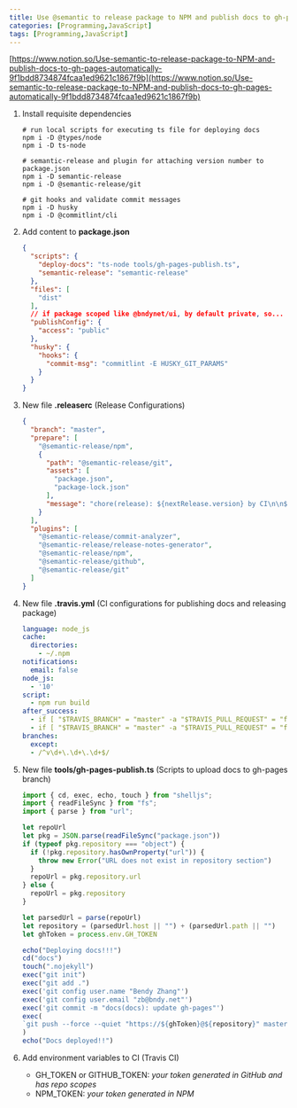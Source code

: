 ```yaml
---
title: Use @semantic to release package to NPM and publish docs to gh-pages automatically
categories: [Programming,JavaScript]
tags: [Programming,JavaScript]
---
```


[https://www.notion.so/Use-semantic-to-release-package-to-NPM-and-publish-docs-to-gh-pages-automatically-9f1bdd8734874fcaa1ed9621c1867f9b](https://www.notion.so/Use-semantic-to-release-package-to-NPM-and-publish-docs-to-gh-pages-automatically-9f1bdd8734874fcaa1ed9621c1867f9b)

1. Install requisite dependencies

	```text
	# run local scripts for executing ts file for deploying docs
	npm i -D @types/node
	npm i -D ts-node
	
	# semantic-release and plugin for attaching version number to package.json
	npm i -D semantic-release
	npm i -D @semantic-release/git
	
	# git hooks and validate commit messages
	npm i -D husky
	npm i -D @commitlint/cli
	```

2. Add content to **package.json**

	```json
	{
	  "scripts": {
	    "deploy-docs": "ts-node tools/gh-pages-publish.ts",
	    "semantic-release": "semantic-release"
	  },
	  "files": [
	    "dist"
	  ],
	  // if package scoped like @bndynet/ui, by default private, so...
	  "publishConfig": {
	    "access": "public"
	  },
	  "husky": {
	    "hooks": {
	      "commit-msg": "commitlint -E HUSKY_GIT_PARAMS"
	    }
	  }
	}
	```

3. New file **.releaserc** (Release Configurations)

	```json
	{
	  "branch": "master",
	  "prepare": [
	    "@semantic-release/npm",
	    {
	      "path": "@semantic-release/git",
	      "assets": [
	        "package.json",
	        "package-lock.json"
	      ],
	      "message": "chore(release): ${nextRelease.version} by CI\n\n${nextRelease.notes}"
	    }
	  ],
	  "plugins": [
	    "@semantic-release/commit-analyzer",
	    "@semantic-release/release-notes-generator",
	    "@semantic-release/npm",
	    "@semantic-release/github",
	    "@semantic-release/git"
	  ]
	}
	```

4. New file **.travis.yml** (CI configurations for publishing docs and releasing package)

	```yaml
	language: node_js
	cache:
	  directories:
	    - ~/.npm
	notifications:
	  email: false
	node_js:
	  - '10'
	script:
	  - npm run build
	after_success:
	  - if [ "$TRAVIS_BRANCH" = "master" -a "$TRAVIS_PULL_REQUEST" = "false" ]; then npm run deploy-docs; fi
	  - if [ "$TRAVIS_BRANCH" = "master" -a "$TRAVIS_PULL_REQUEST" = "false" ]; then npm run semantic-release; fi
	branches:
	  except:
	  - /^v\d+\.\d+\.\d+$/
	
	```

5. New file **tools/gh-pages-publish.ts** (Scripts to upload docs to gh-pages branch)

	```typescript
	import { cd, exec, echo, touch } from "shelljs";
	import { readFileSync } from "fs";
	import { parse } from "url";
	
	let repoUrl
	let pkg = JSON.parse(readFileSync("package.json"))
	if (typeof pkg.repository === "object") {
	  if (!pkg.repository.hasOwnProperty("url")) {
	    throw new Error("URL does not exist in repository section")
	  }
	  repoUrl = pkg.repository.url
	} else {
	  repoUrl = pkg.repository
	}
	
	let parsedUrl = parse(repoUrl)
	let repository = (parsedUrl.host || "") + (parsedUrl.path || "")
	let ghToken = process.env.GH_TOKEN
	
	echo("Deploying docs!!!")
	cd("docs")
	touch(".nojekyll")
	exec("git init")
	exec("git add .")
	exec('git config user.name "Bendy Zhang"')
	exec('git config user.email "zb@bndy.net"')
	exec('git commit -m "docs(docs): update gh-pages"')
	exec(
	`git push --force --quiet "https://${ghToken}@${repository}" master:gh-pages`
	)
	echo("Docs deployed!!")
	```

6. Add environment variables to CI (Travis CI)
	- GH_TOKEN or GITHUB_TOKEN: _your token generated in GitHub and has repo scopes_
	- NPM_TOKEN: _your token generated in NPM_
